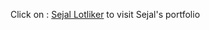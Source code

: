 Click on :
[Sejal Lotliker](https://sejallotliker.github.io/portfolio/portfolio.html) to visit Sejal's portfolio

